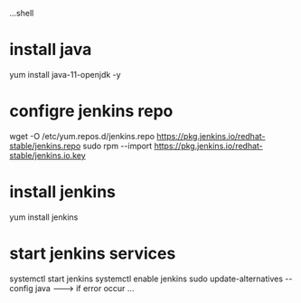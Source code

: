 ...shell
# install  java
yum install  java-11-openjdk -y
# configre jenkins repo
 wget -O /etc/yum.repos.d/jenkins.repo https://pkg.jenkins.io/redhat-stable/jenkins.repo
sudo rpm --import https://pkg.jenkins.io/redhat-stable/jenkins.io.key
# install jenkins
yum install jenkins
# start jenkins services
systemctl start jenkins
systemctl enable jenkins 
sudo update-alternatives --config java ---> if error occur
...
